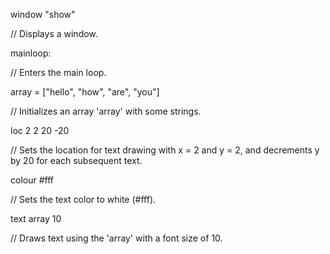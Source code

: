 window "show"

// Displays a window.

mainloop:

// Enters the main loop.

array = ["hello", "how", "are", "you"]

// Initializes an array 'array' with some strings.

loc 2 2 20 -20

// Sets the location for text drawing with x = 2 and y = 2, and decrements y by 20 for each subsequent text.

colour #fff

// Sets the text color to white (#fff).

text array 10

// Draws text using the 'array' with a font size of 10.
